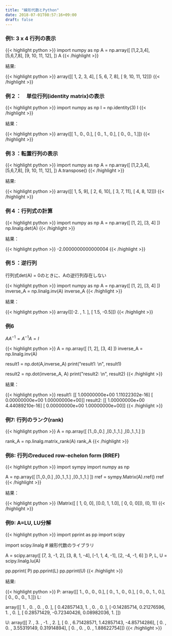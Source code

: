 ```yaml
---
title: "線形代数とPython"
date: 2018-07-01T08:57:16+09:00
draft: false
---
```


###  例1: 3 x 4 行列の表示

{{< highlight python >}}
import numpy as np
A = np.array([
    [1,2,3,4],
    [5,6,7,8],
    [9, 10, 11, 12],
])
A
{{< /highlight >}}

結果:

{{< highlight python >}}
array([[ 1,  2,  3,  4],
       [ 5,  6,  7,  8],
       [ 9, 10, 11, 12]])
{{< /highlight >}}

### 例２：　単位行列(identity matrix)の表示

{{< highlight python >}}
import numpy as np
I = np.identity(3)
I
{{< /highlight >}}

結果：

{{< highlight python >}}
array([[ 1.,  0.,  0.],
       [ 0.,  1.,  0.],
       [ 0.,  0.,  1.]])
{{< /highlight >}}


### 例３：転置行列の表示

{{< highlight python >}}
import numpy as np
A = np.array([
    [1,2,3,4],
    [5,6,7,8],
    [9, 10, 11, 12],
])
A.transpose()
{{< /highlight >}}

結果:

{{< highlight python >}}
array([[ 1,  5,  9],
       [ 2,  6, 10],
       [ 3,  7, 11],
       [ 4,  8, 12]])
{{< /highlight >}}


### 例４：行列式の計算

{{< highlight python >}}
import numpy as np
A = np.array([
    [1, 2],
    [3, 4]
])
np.linalg.det(A)
{{< /highlight >}}

結果：

{{< highlight python >}}
-2.0000000000000004
{{< /highlight >}}

### 例５：逆行列
行列式det(A) = 0のときに、Aの逆行列存在しない

{{< highlight python >}}
import numpy as np
A = np.array([
    [1, 2],
    [3, 4]
])
inverse_A = np.linalg.inv(A)
inverse_A
{{< /highlight >}}

結果：

{{< highlight python >}}
array([[-2. ,  1. ],
       [ 1.5, -0.5]])
{{< /highlight >}}


### 例6


$AA^{-1} = A^{-1}A = I$


{{< highlight python >}}
A = np.array([
    [1, 2],
    [3, 4]
])
inverse_A = np.linalg.inv(A)

result1 = np.dot(A,inverse_A)
print("result1: \n", result1)

result2 = np.dot(inverse_A, A)
print("result2: \n", result2)
{{< /highlight >}}

結果：

{{< highlight python >}}
result1:
 [[  1.00000000e+00   1.11022302e-16]
 [  0.00000000e+00   1.00000000e+00]]
result2:
 [[  1.00000000e+00   4.44089210e-16]
 [  0.00000000e+00   1.00000000e+00]]
{{< /highlight >}}

### 例7: 行列のランク(rank)

{{< highlight python >}}
A = np.array([
    [1.,0.,0.]
    ,[0.,1.,1.]
    ,[0.,1.,1.]
])

rank_A = np.linalg.matrix_rank(A)
rank_A
{{< /highlight >}}

### 例8: 行列のreduced row-echelon form (RREF)

{{< highlight python >}}
import sympy
import numpy as np

A = np.array([
    [1.,0.,0.]
    ,[0.,1.,1.]
    ,[0.,1.,1.]
])
rref = sympy.Matrix(A).rref()
rref
{{< /highlight >}}

結果：

{{< highlight python >}}
(Matrix([
 [  1, 0,   0],
 [0.0, 1, 1.0],
 [  0, 0,   0]]), (0, 1))
{{< /highlight >}}

### 例9: A=LU, LU分解


{{< highlight python >}}
import pprint as pp
import scipy

import scipy.linalg # 線形代数のライブラリ

A = scipy.array([ [7, 3, -1, 2], [3, 8, 1, -4], [-1, 1, 4, -1], [2, -4, -1, 6] ])
P, L, U = scipy.linalg.lu(A)

pp.pprint( P)
pp.pprint(L)
pp.pprint(U)
{{< /highlight >}}

結果:

{{< highlight python >}}
P:
array([[ 1.,  0.,  0.,  0.],
       [ 0.,  1.,  0.,  0.],
       [ 0.,  0.,  1.,  0.],
       [ 0.,  0.,  0.,  1.]])
L:

array([[ 1.        ,  0.        ,  0.        ,  0.        ],
       [ 0.42857143,  1.        ,  0.        ,  0.        ],
       [-0.14285714,  0.21276596,  1.        ,  0.        ],
       [ 0.28571429, -0.72340426,  0.08982036,  1.        ]])


U:
array([[ 7.        ,  3.        , -1.        ,  2.        ],
       [ 0.        ,  6.71428571,  1.42857143, -4.85714286],
       [ 0.        ,  0.        ,  3.55319149,  0.31914894],
       [ 0.        ,  0.        ,  0.        ,  1.88622754]])
{{< /highlight >}}
